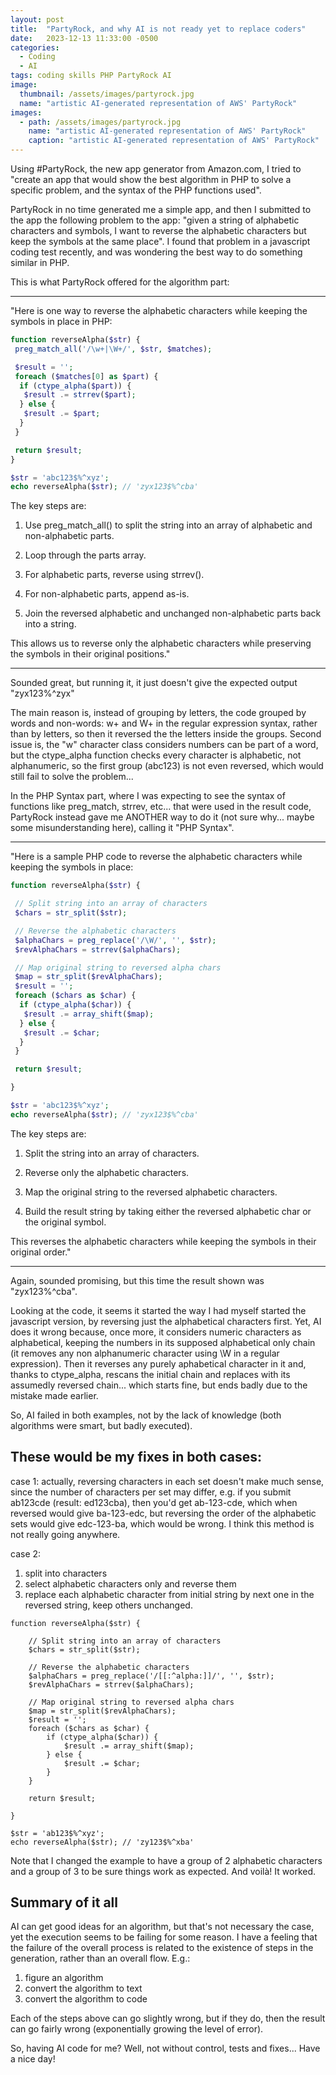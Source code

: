 ```yaml
---
layout: post
title:  "PartyRock, and why AI is not ready yet to replace coders"
date:   2023-12-13 11:33:00 -0500
categories:
  - Coding
  - AI
tags: coding skills PHP PartyRock AI
image:
  thumbnail: /assets/images/partyrock.jpg
  name: "artistic AI-generated representation of AWS' PartyRock"
images:
  - path: /assets/images/partyrock.jpg
    name: "artistic AI-generated representation of AWS' PartyRock"
    caption: "artistic AI-generated representation of AWS' PartyRock"
---
```

Using #PartyRock, the new app generator from Amazon.com, I tried to "create an app that would show the best algorithm in PHP to solve a specific problem, and the syntax of the PHP functions used".

PartyRock in no time generated me a simple app, and then I submitted to the app the following problem to the app: "given a string of alphabetic characters and symbols, I want to reverse the alphabetic characters but keep the symbols at the same place". I found that problem in a javascript coding test recently, and was wondering the best way to do something similar in PHP.

This is what PartyRock offered for the algorithm part:

<hr/>

"Here is one way to reverse the alphabetic characters while keeping the symbols in place in PHP:
```php
function reverseAlpha($str) {
 preg_match_all('/\w+|\W+/', $str, $matches);

 $result = '';
 foreach ($matches[0] as $part) {
  if (ctype_alpha($part)) {
   $result .= strrev($part); 
  } else {
   $result .= $part;
  }
 }

 return $result;
}

$str = 'abc123$%^xyz';
echo reverseAlpha($str); // 'zyx123$%^cba'
```

The key steps are:

1. Use preg_match_all() to split the string into an array of alphabetic and non-alphabetic parts.

2. Loop through the parts array.

3. For alphabetic parts, reverse using strrev().

4. For non-alphabetic parts, append as-is.

5. Join the reversed alphabetic and unchanged non-alphabetic parts back into a string.

This allows us to reverse only the alphabetic characters while preserving the symbols in their original positions."

<hr/>

Sounded great, but running it, it just doesn't give the expected output "zyx123$%^cba", but rather "abc123$%^zyx"

The main reason is, instead of grouping by letters, the code grouped by words and non-words: w+ and W+ in the regular expression syntax, rather than by letters, so then it reversed the the letters inside the groups. Second issue is, the "w" character class considers numbers can be part of a word, but the ctype_alpha function checks every character is alphabetic, not alphanumeric, so the first group (abc123) is not even reversed, which would still fail to solve the problem...

In the PHP Syntax part, where I was expecting to see the syntax of functions like preg_match, strrev, etc... that were used in the result code, PartyRock instead gave me ANOTHER way to do it (not sure why... maybe some misunderstanding here), calling it "PHP Syntax".

<hr/>

"Here is a sample PHP code to reverse the alphabetic characters while keeping the symbols in place:

```php
function reverseAlpha($str) {

 // Split string into an array of characters
 $chars = str_split($str);

 // Reverse the alphabetic characters
 $alphaChars = preg_replace('/\W/', '', $str); 
 $revAlphaChars = strrev($alphaChars);

 // Map original string to reversed alpha chars
 $map = str_split($revAlphaChars);
 $result = '';
 foreach ($chars as $char) {
  if (ctype_alpha($char)) {
   $result .= array_shift($map); 
  } else {
   $result .= $char;
  }
 }

 return $result;

}

$str = 'abc123$%^xyz';
echo reverseAlpha($str); // 'zyx123$%^cba'
```

The key steps are:

1. Split the string into an array of characters.

2. Reverse only the alphabetic characters.

3. Map the original string to the reversed alphabetic characters.

4. Build the result string by taking either the reversed alphabetic char or the original symbol.

This reverses the alphabetic characters while keeping the symbols in their original order."
<hr/>

Again, sounded promising, but this time the result shown was "zyx123$%^321", instead of the expected "zyx123$%^cba".

Looking at the code, it seems it started the way I had myself started the javascript version, by reversing just the alphabetical
characters first. Yet, AI does it wrong because, once more, it considers numeric characters as alphabetical, keeping
the numbers in its supposed alphabetical only chain (it removes any non alphanumeric character using \W in a regular
expression). Then it reverses any purely aphabetical character in it and, thanks to ctype_alpha, rescans the initial
chain and replaces with its assumedly reversed chain... which starts fine, but ends badly due to the mistake made earlier.

So, AI failed in both examples, not by the lack of knowledge (both algorithms were smart, but badly executed).

## These would be my fixes in both cases:

case 1: actually, reversing characters in each set doesn't make much sense, since the number of characters per set may differ,
e.g. if you submit ab123cde (result: ed123cba), then you'd get ab-123-cde, which when reversed would give ba-123-edc, but
reversing the order of the alphabetic sets would give edc-123-ba, which would be wrong. I think this method is not
really going anywhere.

case 2:
1. split into characters
2. select alphabetic characters only and reverse them
3. replace each alphabetic character from initial string by next one in the reversed string, keep others unchanged.

```
function reverseAlpha($str) {

    // Split string into an array of characters
    $chars = str_split($str);

    // Reverse the alphabetic characters
    $alphaChars = preg_replace('/[[:^alpha:]]/', '', $str);
    $revAlphaChars = strrev($alphaChars);

    // Map original string to reversed alpha chars
    $map = str_split($revAlphaChars);
    $result = '';
    foreach ($chars as $char) {
        if (ctype_alpha($char)) {
            $result .= array_shift($map);
        } else {
            $result .= $char;
        }
    }

    return $result;

}

$str = 'ab123$%^xyz';
echo reverseAlpha($str); // 'zy123$%^xba'
```
Note that I changed the example to have a group of 2 alphabetic characters and a group of 3 to be sure things work
as expected. And voilà! It worked.

## Summary of it all

AI can get good ideas for an algorithm, but that's not necessary the case, yet the execution
seems to be failing for some reason. I have a feeling that the failure of the overall process is related to the
existence of steps in the generation, rather than an overall flow. E.g.:
1. figure an algorithm
2. convert the algorithm to text
3. convert the algorithm to code

Each of the steps above can go slightly wrong, but if they do, then the result can go fairly wrong (exponentially 
growing the level of error).

So, having AI code for me? Well, not without control, tests and fixes...
Have a nice day!

